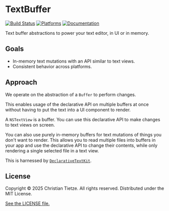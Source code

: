 # TextBuffer

[![Build Status][build status badge]][build status]
[![Platforms][platforms badge]][platforms]
[![Documentation][documentation badge]][documentation]

Text buffer abstractions to power your text editor, in UI or in memory.

[build status]: https://github.com/CleanCocoa/TextBuffer/actions
[build status badge]: https://github.com/CleanCocoa/TextBuffer/workflows/CI/badge.svg
[platforms]: https://swiftpackageindex.com/CleanCocoa/TextBuffer
[platforms badge]: https://img.shields.io/endpoint?url=https%3A%2F%2Fswiftpackageindex.com%2Fapi%2Fpackages%2FCleanCocoa%2FTextBuffer%2Fbadge%3Ftype%3Dplatforms
[documentation]: https://swiftpackageindex.com/CleanCocoa/TextBuffer/main/documentation
[documentation badge]: https://img.shields.io/badge/Documentation-DocC-blue

## Goals

- In-memory text mutations with an API similar to text views.
- Consistent behavior across platforms.


## Approach

We operate on the abstraction of a `Buffer` to perform changes.

This enables usage of the declarative API on multiple buffers at once without having to put the text into a UI component to render.

A `NSTextView` is a buffer. You can use this declarative API to make changes to text views on screen.

You can also use purely in-memory buffers for text mutations of things you don't want to render. This allows you to read multiple files into buffers in your app and use the declarative API to change their contents, while only rendering a single selected file in a text view.

This is harnessed by [`DeclarativeTextKit`](https://github.com/CleanCocoa/DeclarativeTextKit/).


## License

Copyright © 2025 Christian Tietze. All rights reserved. Distributed under the MIT License.

[See the LICENSE file.](./LICENSE)
